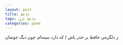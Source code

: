 ```yaml
---
layout: post
title: حافظ
tags: حافظ غزل
categories: poem
---
```


ز دلگرمی حافظ بر حذر باش / که دارد سینه‌ای چون دیگ جوشان
